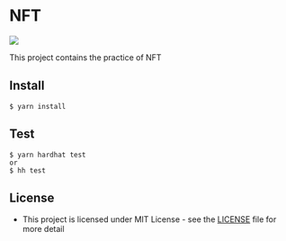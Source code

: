 # NFT
![](https://github.com/ambersun1234/nft/actions/workflows/unitTest.yaml/badge.svg)

This project contains the practice of NFT

## Install
```
$ yarn install
```

## Test
```
$ yarn hardhat test
or
$ hh test
```

## License
+ This project is licensed under MIT License - see the [LICENSE](./LICENSE) file for more detail
